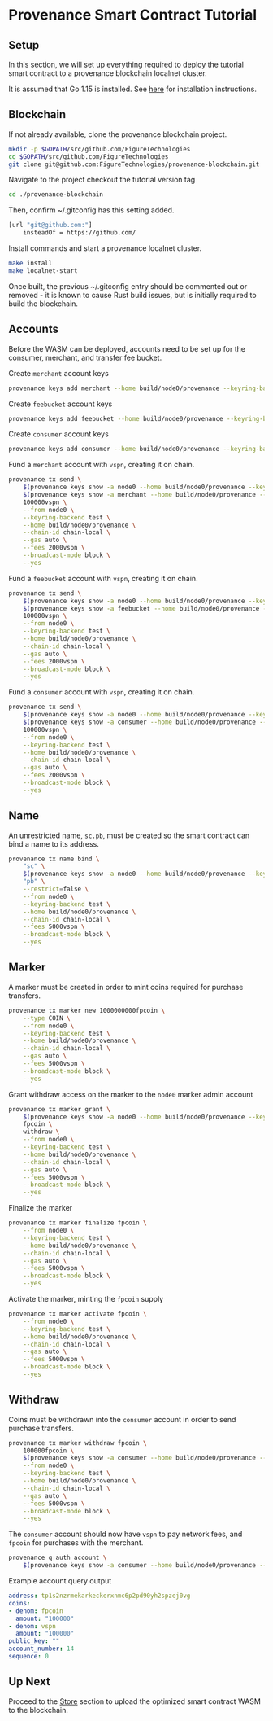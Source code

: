 # Provenance Smart Contract Tutorial

## Setup

In this section, we will set up everything required to deploy the tutorial smart contract to a
provenance blockchain localnet cluster.

It is assumed that Go 1.15 is installed. See [here](https://golang.org/doc/install) for
installation instructions.

## Blockchain

If not already available, clone the provenance blockchain project.

```bash
mkdir -p $GOPATH/src/github.com/FigureTechnologies
cd $GOPATH/src/github.com/FigureTechnologies
git clone git@github.com:FigureTechnologies/provenance-blockchain.git
```

Navigate to the project checkout the tutorial version tag

```bash
cd ./provenance-blockchain
```

Then, confirm ~/.gitconfig has this setting added.

```bash
[url "git@github.com:"]
    insteadOf = https://github.com/
```

Install commands and start a provenance localnet cluster.

```bash
make install
make localnet-start
```

Once built, the previous ~/.gitconfig entry should be commented out or removed - it is known
to cause Rust build issues, but is initially required to build the blockchain.

## Accounts

Before the WASM can be deployed, accounts need to be set up for the consumer, merchant,
and transfer fee bucket.

Create `merchant` account keys

```bash
provenance keys add merchant --home build/node0/provenance --keyring-backend test
```

Create `feebucket` account keys

```bash
provenance keys add feebucket --home build/node0/provenance --keyring-backend test
```

Create `consumer` account keys

```bash
provenance keys add consumer --home build/node0/provenance --keyring-backend test
```

Fund a `merchant` account with `vspn`, creating it on chain.

```bash
provenance tx send \
    $(provenance keys show -a node0 --home build/node0/provenance --keyring-backend test) \
    $(provenance keys show -a merchant --home build/node0/provenance --keyring-backend test) \
    100000vspn \
    --from node0 \
    --keyring-backend test \
    --home build/node0/provenance \
    --chain-id chain-local \
    --gas auto \
    --fees 2000vspn \
    --broadcast-mode block \
    --yes
```

Fund a `feebucket` account with `vspn`, creating it on chain.

```bash
provenance tx send \
    $(provenance keys show -a node0 --home build/node0/provenance --keyring-backend test) \
    $(provenance keys show -a feebucket --home build/node0/provenance --keyring-backend test) \
    100000vspn \
    --from node0 \
    --keyring-backend test \
    --home build/node0/provenance \
    --chain-id chain-local \
    --gas auto \
    --fees 2000vspn \
    --broadcast-mode block \
    --yes
```

Fund a `consumer` account with `vspn`, creating it on chain.

```bash
provenance tx send \
    $(provenance keys show -a node0 --home build/node0/provenance --keyring-backend test) \
    $(provenance keys show -a consumer --home build/node0/provenance --keyring-backend test) \
    100000vspn \
    --from node0 \
    --keyring-backend test \
    --home build/node0/provenance \
    --chain-id chain-local \
    --gas auto \
    --fees 2000vspn \
    --broadcast-mode block \
    --yes
```

## Name

An unrestricted name, `sc.pb`, must be created so the smart contract can bind a name to its
address.

```bash
provenance tx name bind \
    "sc" \
    $(provenance keys show -a node0 --home build/node0/provenance --keyring-backend test) \
    "pb" \
    --restrict=false \
    --from node0 \
    --keyring-backend test \
    --home build/node0/provenance \
    --chain-id chain-local \
    --fees 5000vspn \
    --broadcast-mode block \
    --yes
```

## Marker

A marker must be created in order to mint coins required for purchase transfers.

```bash
provenance tx marker new 1000000000fpcoin \
    --type COIN \
    --from node0 \
    --keyring-backend test \
    --home build/node0/provenance \
    --chain-id chain-local \
    --gas auto \
    --fees 5000vspn \
    --broadcast-mode block \
    --yes
```

Grant withdraw access on the marker to the `node0` marker admin account

```bash
provenance tx marker grant \
    $(provenance keys show -a node0 --home build/node0/provenance --keyring-backend test) \
    fpcoin \
    withdraw \
    --from node0 \
    --keyring-backend test \
    --home build/node0/provenance \
    --chain-id chain-local \
    --gas auto \
    --fees 5000vspn \
    --broadcast-mode block \
    --yes
```

Finalize the marker

```bash
provenance tx marker finalize fpcoin \
    --from node0 \
    --keyring-backend test \
    --home build/node0/provenance \
    --chain-id chain-local \
    --gas auto \
    --fees 5000vspn \
    --broadcast-mode block \
    --yes
```

Activate the marker, minting the `fpcoin` supply

```bash
provenance tx marker activate fpcoin \
    --from node0 \
    --keyring-backend test \
    --home build/node0/provenance \
    --chain-id chain-local \
    --gas auto \
    --fees 5000vspn \
    --broadcast-mode block \
    --yes
```

## Withdraw

Coins must be withdrawn into the `consumer` account in order to send purchase transfers.

```bash
provenance tx marker withdraw fpcoin \
    100000fpcoin \
    $(provenance keys show -a consumer --home build/node0/provenance --keyring-backend test) \
    --from node0 \
    --keyring-backend test \
    --home build/node0/provenance \
    --chain-id chain-local \
    --gas auto \
    --fees 5000vspn \
    --broadcast-mode block \
    --yes
```

The `consumer` account should now have `vspn` to pay network fees, and `fpcoin` for purchases with
the merchant.

```bash
provenance q auth account \
    $(provenance keys show -a consumer --home build/node0/provenance --keyring-backend test)
```

Example account query output

```yaml
address: tp1s2nzrmekarkeckerxnmc6p2pd90yh2spzej0vg
coins:
- denom: fpcoin
  amount: "100000"
- denom: vspn
  amount: "100000"
public_key: ""
account_number: 14
sequence: 0
```

## Up Next

Proceed to the [Store](09-store.md) section to upload the optimized smart contract WASM to the
blockchain.

